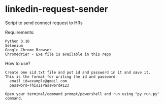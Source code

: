 # linkedin-request-sender

Script to send connect request to HRs

Requirements:

    Python 3.10
    Selenium
    Google Chrome Browser
    Chromedrier - Exe file is available in this repo
   

How to use?

    Create one sid.txt file and put id and password in it and save it.
    This is the format for writing the id and password
      email_id=example@gmail.com
      password=ThisIsPassword#123
    
    Open your terminal/command prompt/powershell and run using "py run.py" command.
